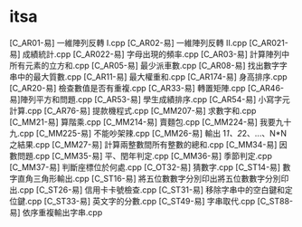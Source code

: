 # itsa
[C_AR01-易] 一維陣列反轉 I.cpp
[C_AR02-易] 一維陣列反轉 II.cpp
[C_AR021-易] 成績統計.cpp
[C_AR022-易] 字母出現的頻率.cpp
[C_AR03-易] 計算陣列中所有元素的立方和.cpp
[C_AR05-易] 最少派車數.cpp
[C_AR08-易] 找出數字字串中的最大質數.cpp
[C_AR11-易] 最大權重和.cpp
[C_AR174-易] 身高排序.cpp
[C_AR20-易] 檢查數值是否有重複.cpp
[C_AR33-易] 轉置矩陣.cpp
[C_AR46-易]陣列平方和問題.cpp
[C_AR53-易] 學生成績排序.cpp
[C_AR54-易] 小寫字元計算.cpp
[C_AR76-易] 提款機程式.cpp
[C_MM207-易] 求數字和.cpp
[C_MM21-易] 算階乘.cpp
[C_MM214-易] 賣麵包.cpp
[C_MM224-易] 我要九十九.cpp
[C_MM225-易] 不能吵架辣.cpp
[C_MM26-易] 輸出 1*1、2*2、...、N*N之結果.cpp
[C_MM27-易] 計算兩整數間所有整數的總和.cpp
[C_MM34-易] 因數問題.cpp
[C_MM35-易] 平、閏年判定.cpp
[C_MM36-易] 季節判定.cpp
[C_MM37-易] 判斷座標位於何處.cpp
[C_OT32-易] 猜數字.cpp
[C_ST14-易] 數字直角三角形輸出.cpp
[C_ST16-易] 將五位數數字分別印出將五位數數字分別印出.cpp
[C_ST26-易] 信用卡卡號檢查.cpp
[C_ST31-易] 移除字串中的空白鍵和定位鍵.cpp
[C_ST33-易] 英文字的分數.cpp
[C_ST49-易] 字串取代.cpp
[C_ST88-易] 依序重複輸出字串.cpp
